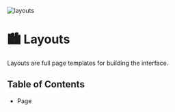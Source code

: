 ![layouts](https://user-images.githubusercontent.com/57226633/197246788-9f1f9130-4fa5-4335-a62d-86e168b2cbc8.png)

# 🏙️ Layouts

Layouts are full page templates for building the interface.

## Table of Contents
  * Page
